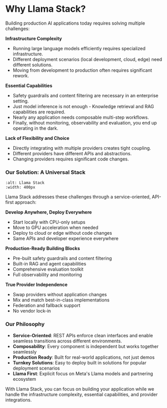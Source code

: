 # Why Llama Stack?

Building production AI applications today requires solving multiple challenges:

**Infrastructure Complexity**
- Running large language models efficiently requires specialized infrastructure.
- Different deployment scenarios (local development, cloud, edge) need different solutions.
- Moving from development to production often requires significant rework.

**Essential Capabilities**
- Safety guardrails and content filtering are necessary in an enterprise setting.
- Just model inference is not enough - Knowledge retrieval and RAG capabilities are required.
- Nearly any application needs composable multi-step workflows.
- Finally, without monitoring, observability and evaluation, you end up operating in the dark.

**Lack of Flexibility and Choice**
- Directly integrating with multiple providers creates tight coupling.
- Different providers have different APIs and abstractions.
- Changing providers requires significant code changes.


### Our Solution: A Universal Stack

```{image} ../../_static/llama-stack.png
:alt: Llama Stack
:width: 400px
```

Llama Stack addresses these challenges through a service-oriented, API-first approach:

**Develop Anywhere, Deploy Everywhere**
- Start locally with CPU-only setups
- Move to GPU acceleration when needed
- Deploy to cloud or edge without code changes
- Same APIs and developer experience everywhere

**Production-Ready Building Blocks**
- Pre-built safety guardrails and content filtering
- Built-in RAG and agent capabilities
- Comprehensive evaluation toolkit
- Full observability and monitoring

**True Provider Independence**
- Swap providers without application changes
- Mix and match best-in-class implementations
- Federation and fallback support
- No vendor lock-in


### Our Philosophy

- **Service-Oriented**: REST APIs enforce clean interfaces and enable seamless transitions across different environments.
- **Composability**: Every component is independent but works together seamlessly
- **Production Ready**: Built for real-world applications, not just demos
- **Turnkey Solutions**: Easy to deploy built in solutions for popular deployment scenarios
- **Llama First**: Explicit focus on Meta's Llama models and partnering ecosystem


With Llama Stack, you can focus on building your application while we handle the infrastructure complexity, essential capabilities, and provider integrations.
